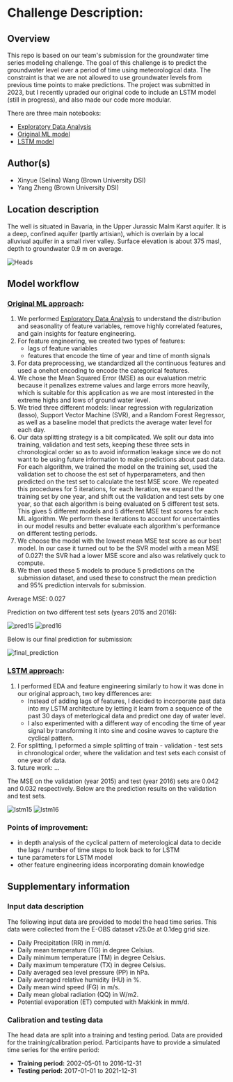 # Challenge Description:

## Overview

This repo is based on our team's submission for the groundwater time series modeling challenge. The goal of this challenge is to predict the groundwater level over a period of time using meteorological data. The constraint is that we are not allowed to use groundwater levels from previous time points to make predictions. The project was submitted in 2023, but I recently upraded our original code to include an LSTM model (still in progress), and also made our code more modular. 

There are three main notebooks:
- [Exploratory Data Analysis](Germany_EDA.ipynb)
- [Original ML model](Germany_prediction.ipynb)
- [LSTM model](Germany_prediction_LSTM.ipynb)


## Author(s)

- Xinyue (Selina) Wang (Brown University DSI)
- Yang Zheng (Brown University DSI)


## Location description

The well is situated in Bavaria, in the Upper Jurassic Malm Karst aquifer. It is a deep, confined aquifer (partly artisian), which is overlain by a local alluviual aquifer in a small river valley. Surface elevation is about 375 masl, depth to groundwater 0.9 m on average.

![Heads](https://github.com/selinawaang/Groundwater-Time-series-Modeling/blob/main/head_plot.png)



## Model workflow

### [Original ML approach]((Germany_prediction.ipynb)):
1. We performed [Exploratory Data Analysis](Germany_EDA.ipynb) to understand the distribution and seasonality of feature variables, remove highly correlated features, and gain insights for feature engineering.
2. For feature engineering, we created two types of features:
     - lags of feature variables
     - features that encode the time of year and time of month signals
3. For data preprocessing, we standardized all the continuous features and used a onehot encoding to encode the categorical features.
4. We chose the Mean Squared Error (MSE) as our evaluation metric because it penalizes extreme values and large errors more heavily, which is suitable for this application as we are most interested in the extreme highs and lows of ground water level.
5. We tried three different models: linear regression with regularization (lasso), Support Vector Machine (SVR), and a Random Forest Regressor, as well as a baseline model that predicts the average water level for each day.
6. Our data splitting strategy is a bit complicated. We split our data into training, validation and test sets, keeping these three sets in chronological order so as to avoid information leakage since we do not want to be using future information to make predictions about past data. For each algorithm, we trained the model on the training set, used the validation set to choose the est set of hyperparameters, and then predicted on the test set to calculate the test MSE score. We repeated this procedures for 5 iterations, for each iteration, we expand the training set by one year, and shift out the validation and test sets by one year, so that each algorithm is being evaluated on 5 different test sets. This gives 5 different models and 5 different MSE test scores for each ML algorithm. We perform these iterations to account for uncertainties in our model results and better evaluate each algorithm's performance on different testing periods.
7. We choose the model with the lowest mean MSE test score as our best model. In our case it turned out to be the SVR model with a mean MSE of 0.027! the SVR had a lower MSE score and also was relatively quck to compute.
8. We then used these 5 models to produce 5 predictions on the submission dataset, and used these to construct the mean prediction and 95% prediction intervals for submission. 

Average MSE: 0.027

Prediction on two different test sets (years 2015 and 2016):

![pred15](svr_1.png)
![pred16](svr_2.png)

Below is our final prediction for submission:

![final_prediction](https://github.com/selinawaang/Groundwater-Time-series-Modeling/blob/main/final_prediction.png)

### [LSTM approach](Germany_prediction_LSTM.ipynb):
1. I performed EDA and feature engineering similarly to how it was done in our original approach, two key differences are:
   -  Instead of adding lags of features, I decided to incorporate past data into my LSTM architecture by letting it learn from a sequence of the past 30 days of meterlogical data and predict one day of water level.
   - I also experimented with a different way of encoding the time of year signal by transforming it into sine and cosine waves to capture the cyclical pattern.
2. For splitting, I peformed a simple splitting of train - validation - test sets in chronological order, where the validation and test sets each consist of one year of data.
3. future work: ...

The MSE on the validation (year 2015) and test (year 2016) sets are 0.042 and 0.032 respectively. Below are the prediction results on the validation and test sets.

![lstm15](lstm_2.png)
![lstm16](lstm_1.png)

### Points of improvement:
- in depth analysis of the cyclical pattern of meterological data to decide the lags / number of time steps to look back to for LSTM
- tune parameters for LSTM model
- other feature engineering ideas incorporating domain knowledge


## Supplementary information

### Input data description

The following input data are provided to model the head time series. This data were collected from the E-OBS dataset 
v25.0e at 0.1deg grid size.

- Daily Precipitation (RR) in mm/d.
- Daily mean temperature (TG) in degree Celsius.
- Daily minimum temperature (TM) in degree Celsius.
- Daily maximum temperature (TX) in degree Celsius.
- Daily averaged sea level pressure (PP) in hPa.
- Daily averaged relative humidity (HU) in %.
- Daily mean wind speed (FG) in m/s.
- Daily mean global radiation (QQ) in W/m2.
- Potential evaporation (ET) computed with Makkink in mm/d.

### Calibration and testing data

The head data are split into a training and testing period. Data are provided for the training/calibration period. Participants have to provide a simulated time 
series for the entire period:

- **Training period:** 2002-05-01 to 2016-12-31
- **Testing period:** 2017-01-01 to 2021-12-31

